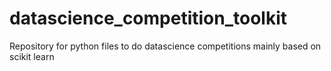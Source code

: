 # datascience_competition_toolkit
Repository for python files to do datascience competitions mainly based on scikit learn
